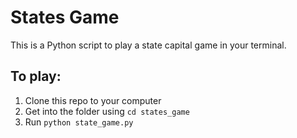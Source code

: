 # States Game
This is a Python script to play a state capital game in your terminal.

## To play:
1. Clone this repo to your computer
2. Get into the folder using `cd states_game`
3. Run `python state_game.py`
